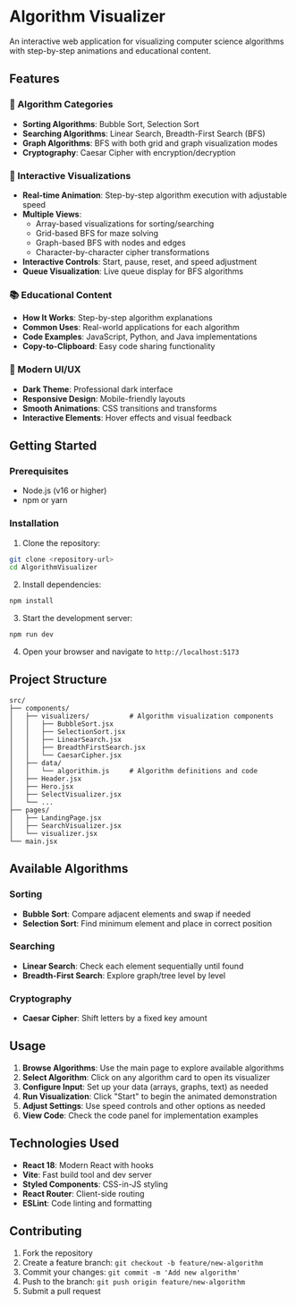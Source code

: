 # Algorithm Visualizer

An interactive web application for visualizing computer science algorithms with step-by-step animations and educational content.

## Features

### 🎯 Algorithm Categories
- **Sorting Algorithms**: Bubble Sort, Selection Sort
- **Searching Algorithms**: Linear Search, Breadth-First Search (BFS)
- **Graph Algorithms**: BFS with both grid and graph visualization modes
- **Cryptography**: Caesar Cipher with encryption/decryption

### 🎨 Interactive Visualizations
- **Real-time Animation**: Step-by-step algorithm execution with adjustable speed
- **Multiple Views**: 
  - Array-based visualizations for sorting/searching
  - Grid-based BFS for maze solving
  - Graph-based BFS with nodes and edges
  - Character-by-character cipher transformations
- **Interactive Controls**: Start, pause, reset, and speed adjustment
- **Queue Visualization**: Live queue display for BFS algorithms

### 📚 Educational Content
- **How It Works**: Step-by-step algorithm explanations
- **Common Uses**: Real-world applications for each algorithm
- **Code Examples**: JavaScript, Python, and Java implementations
- **Copy-to-Clipboard**: Easy code sharing functionality

### 🎨 Modern UI/UX
- **Dark Theme**: Professional dark interface
- **Responsive Design**: Mobile-friendly layouts
- **Smooth Animations**: CSS transitions and transforms
- **Interactive Elements**: Hover effects and visual feedback

## Getting Started

### Prerequisites
- Node.js (v16 or higher)
- npm or yarn

### Installation

1. Clone the repository:
```bash
git clone <repository-url>
cd AlgorithmVisualizer
```

2. Install dependencies:
```bash
npm install
```

3. Start the development server:
```bash
npm run dev
```

4. Open your browser and navigate to `http://localhost:5173`

## Project Structure

```
src/
├── components/
│   ├── visualizers/          # Algorithm visualization components
│   │   ├── BubbleSort.jsx
│   │   ├── SelectionSort.jsx
│   │   ├── LinearSearch.jsx
│   │   ├── BreadthFirstSearch.jsx
│   │   └── CaesarCipher.jsx
│   ├── data/
│   │   └── algorithim.js     # Algorithm definitions and code
│   ├── Header.jsx
│   ├── Hero.jsx
│   ├── SelectVisualizer.jsx
│   └── ...
├── pages/
│   ├── LandingPage.jsx
│   ├── SearchVisualizer.jsx
│   └── visualizer.jsx
└── main.jsx
```

## Available Algorithms

### Sorting
- **Bubble Sort**: Compare adjacent elements and swap if needed
- **Selection Sort**: Find minimum element and place in correct position

### Searching
- **Linear Search**: Check each element sequentially until found
- **Breadth-First Search**: Explore graph/tree level by level

### Cryptography
- **Caesar Cipher**: Shift letters by a fixed key amount

## Usage

1. **Browse Algorithms**: Use the main page to explore available algorithms
2. **Select Algorithm**: Click on any algorithm card to open its visualizer
3. **Configure Input**: Set up your data (arrays, graphs, text) as needed
4. **Run Visualization**: Click "Start" to begin the animated demonstration
5. **Adjust Settings**: Use speed controls and other options as needed
6. **View Code**: Check the code panel for implementation examples

## Technologies Used

- **React 18**: Modern React with hooks
- **Vite**: Fast build tool and dev server
- **Styled Components**: CSS-in-JS styling
- **React Router**: Client-side routing
- **ESLint**: Code linting and formatting

## Contributing

1. Fork the repository
2. Create a feature branch: `git checkout -b feature/new-algorithm`
3. Commit your changes: `git commit -m 'Add new algorithm'`
4. Push to the branch: `git push origin feature/new-algorithm`
5. Submit a pull request


